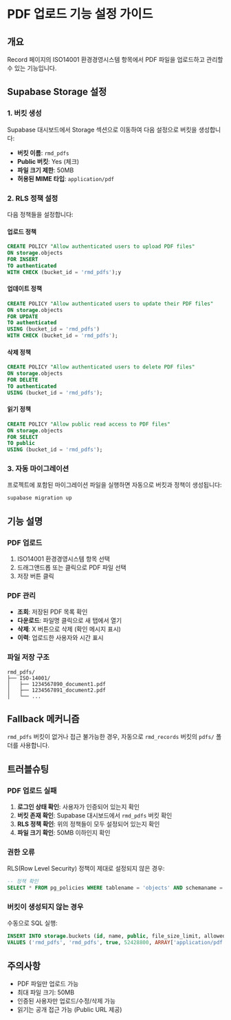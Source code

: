 # PDF 업로드 기능 설정 가이드

## 개요
Record 페이지의 ISO14001 환경경영시스템 항목에서 PDF 파일을 업로드하고 관리할 수 있는 기능입니다.

## Supabase Storage 설정

### 1. 버킷 생성
Supabase 대시보드에서 Storage 섹션으로 이동하여 다음 설정으로 버킷을 생성합니다:

- **버킷 이름**: `rmd_pdfs`
- **Public 버킷**: Yes (체크)
- **파일 크기 제한**: 50MB
- **허용된 MIME 타입**: `application/pdf`

### 2. RLS 정책 설정
다음 정책들을 설정합니다:

#### 업로드 정책
```sql
CREATE POLICY "Allow authenticated users to upload PDF files"
ON storage.objects
FOR INSERT
TO authenticated
WITH CHECK (bucket_id = 'rmd_pdfs');y
```

#### 업데이트 정책
```sql
CREATE POLICY "Allow authenticated users to update their PDF files"
ON storage.objects
FOR UPDATE
TO authenticated
USING (bucket_id = 'rmd_pdfs')
WITH CHECK (bucket_id = 'rmd_pdfs');
```

#### 삭제 정책
```sql
CREATE POLICY "Allow authenticated users to delete PDF files"
ON storage.objects
FOR DELETE
TO authenticated
USING (bucket_id = 'rmd_pdfs');
```

#### 읽기 정책
```sql
CREATE POLICY "Allow public read access to PDF files"
ON storage.objects
FOR SELECT
TO public
USING (bucket_id = 'rmd_pdfs');
```

### 3. 자동 마이그레이션
프로젝트에 포함된 마이그레이션 파일을 실행하면 자동으로 버킷과 정책이 생성됩니다:
```bash
supabase migration up
```

## 기능 설명

### PDF 업로드
1. ISO14001 환경경영시스템 항목 선택
2. 드래그앤드롭 또는 클릭으로 PDF 파일 선택
3. 저장 버튼 클릭

### PDF 관리
- **조회**: 저장된 PDF 목록 확인
- **다운로드**: 파일명 클릭으로 새 탭에서 열기
- **삭제**: X 버튼으로 삭제 (확인 메시지 표시)
- **이력**: 업로드한 사용자와 시간 표시

### 파일 저장 구조
```
rmd_pdfs/
├── ISO-14001/
│   ├── 1234567890_document1.pdf
│   ├── 1234567891_document2.pdf
│   └── ...
```

## Fallback 메커니즘
`rmd_pdfs` 버킷이 없거나 접근 불가능한 경우, 자동으로 `rmd_records` 버킷의 `pdfs/` 폴더를 사용합니다.

## 트러블슈팅

### PDF 업로드 실패
1. **로그인 상태 확인**: 사용자가 인증되어 있는지 확인
2. **버킷 존재 확인**: Supabase 대시보드에서 `rmd_pdfs` 버킷 확인
3. **RLS 정책 확인**: 위의 정책들이 모두 설정되어 있는지 확인
4. **파일 크기 확인**: 50MB 이하인지 확인

### 권한 오류
RLS(Row Level Security) 정책이 제대로 설정되지 않은 경우:
```sql
-- 정책 확인
SELECT * FROM pg_policies WHERE tablename = 'objects' AND schemaname = 'storage';
```

### 버킷이 생성되지 않는 경우
수동으로 SQL 실행:
```sql
INSERT INTO storage.buckets (id, name, public, file_size_limit, allowed_mime_types)
VALUES ('rmd_pdfs', 'rmd_pdfs', true, 52428800, ARRAY['application/pdf']::text[]);
```

## 주의사항
- PDF 파일만 업로드 가능
- 최대 파일 크기: 50MB
- 인증된 사용자만 업로드/수정/삭제 가능
- 읽기는 공개 접근 가능 (Public URL 제공)
